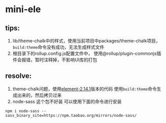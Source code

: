 # mini-ele

## tips:

1. lib/theme-chalk中的样式，使用当前项目中packages/theme-chalk项目，`build:theme`命令没有成功，无法生成样式文件
2. 根目录下的rollup.config.js配置文件中， 使用@rollup/plugin-commonjs插件会报错，暂时注释掉，不影响UI库的打包

## resolve:

1. theme-chalk问题，使用[element-2.14.1](https://github.com/ElemeFE/element/releases)版本的代码
使用`build:theme`命令生成出来的，然后拷贝过来
2. node-sass 这个包不好装
可以使用下面的命令进行安装

`npm i node-sass --sass_binary_site=https://npm.taobao.org/mirrors/node-sass/`

